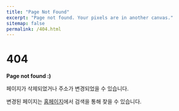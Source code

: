 ```yaml
---
title: "Page Not Found"
excerpt: "Page not found. Your pixels are in another canvas."
sitemap: false
permalink: /404.html
---
```

<h1>404</h1>
<p><strong>Page not found :)</strong></p>
<p>페이지가 삭제되었거나 주소가 변경되었을 수 있습니다.</p>
<p>변경된 페이지는 <a href="https://arikiaz.github.io">홈페이지</a>에서 검색을 통해 찾을 수 있습니다.</p>
